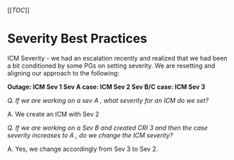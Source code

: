 [[_TOC_]]
# Severity Best Practices
ICM Severity - we had an escalation recently and realized that we had been a bit conditioned by some PGs on setting severity. We are resetting and aligning our approach to the following:


**Outage:                          ICM Sev 1
	Sev A case:                      ICM Sev 2
	Sev B/C case:                  ICM Sev 3**


_Q. If we are working on a sev A , what severity for an ICM do we set?_  

A. We create an ICM with Sev 2



_Q. If we are working on a Sev B and created CRI 3 and then the case severity increases to A , do we change the ICM severity?_ 

A. Yes, we change accordingly from Sev 3 to Sev 2.
